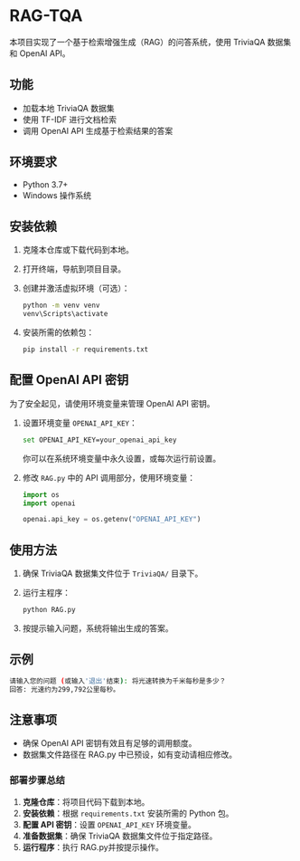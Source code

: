 # RAG-TQA

本项目实现了一个基于检索增强生成（RAG）的问答系统，使用 TriviaQA 数据集和 OpenAI API。

## 功能

- 加载本地 TriviaQA 数据集
- 使用 TF-IDF 进行文档检索
- 调用 OpenAI API 生成基于检索结果的答案

## 环境要求

- Python 3.7+
- Windows 操作系统

## 安装依赖

1. 克隆本仓库或下载代码到本地。
2. 打开终端，导航到项目目录。
3. 创建并激活虚拟环境（可选）：

   ```bash
   python -m venv venv
   venv\Scripts\activate
   ```

4. 安装所需的依赖包：

   ```bash
   pip install -r requirements.txt
   ```

## 配置 OpenAI API 密钥

为了安全起见，请使用环境变量来管理 OpenAI API 密钥。

1. 设置环境变量 `OPENAI_API_KEY`：

   ```bash
   set OPENAI_API_KEY=your_openai_api_key
   ```

   你可以在系统环境变量中永久设置，或每次运行前设置。

2. 修改 `RAG.py` 中的 API 调用部分，使用环境变量：

   ```python
   import os
   import openai

   openai.api_key = os.getenv("OPENAI_API_KEY")
   ```

## 使用方法

1. 确保 TriviaQA 数据集文件位于 `TriviaQA/` 目录下。
2. 运行主程序：

   ```bash
   python RAG.py
   ```

3. 按提示输入问题，系统将输出生成的答案。

## 示例

```bash
请输入您的问题 (或输入'退出'结束): 将光速转换为千米每秒是多少？
回答: 光速约为299,792公里每秒。
```

## 注意事项

- 确保 OpenAI API 密钥有效且有足够的调用额度。
- 数据集文件路径在 RAG.py 中已预设，如有变动请相应修改。


### 部署步骤总结

1. **克隆仓库**：将项目代码下载到本地。
2. **安装依赖**：根据 `requirements.txt` 安装所需的 Python 包。
3. **配置 API 密钥**：设置 `OPENAI_API_KEY` 环境变量。
4. **准备数据集**：确保 TriviaQA 数据集文件位于指定路径。
5. **运行程序**：执行 RAG.py并按提示操作。
